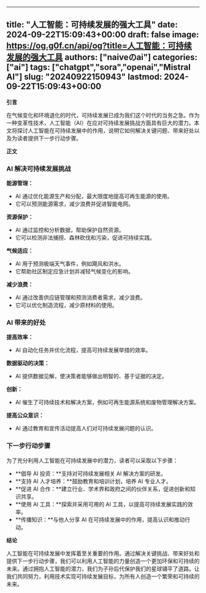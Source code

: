 
---
title: "人工智能：可持续发展的强大工具"
date: 2024-09-22T15:09:43+00:00
draft: false
image: https://og.g0f.cn/api/og?title=人工智能：可持续发展的强大工具
authors: ["naiveのai"]
categories: ["ai"]
tags: ["chatgpt","sora","openai","Mistral AI"]
slug: "20240922150943"
lastmod: 2024-09-22T15:09:43+00:00
---
**引言**

在气候变化和环境退化的时代，可持续发展已成为我们这个时代的当务之急。作为一种变革性技术，人工智能（AI）在应对可持续发展挑战方面具有巨大的潜力。本文将探讨人工智能在可持续发展中的作用，说明它如何解决关键问题、带来好处以及为读者提供下一步行动步骤。

**正文**

### AI 解决可持续发展挑战

**能源管理：**
- AI 通过优化能源生产和分配，最大限度地提高可再生能源的使用。
- 它可以预测能源需求，减少浪费并促进智能电网。

**资源保护：**
- AI 通过监控和分析数据，帮助保护自然资源。
- 它可以检测非法捕捞、森林砍伐和污染，促进可持续实践。

**气候适应：**
- AI 用于预测极端天气事件，例如飓风和洪水。
- 它帮助社区制定应急计划并减轻气候变化的影响。

**减少浪费：**
- AI 通过改善供应链管理和预测消费者需求，减少浪费。
- 它可以优化制造流程，减少原材料的使用。

### AI 带来的好处

**提高效率：**
- AI 自动化任务并优化流程，提高可持续发展举措的效率。

**数据驱动的决策：**
- AI 提供数据见解，使决策者能够做出明智的、基于证据的决定。

**创新：**
- AI 催生了可持续技术和解决方案，例如可再生能源系统和废物管理解决方案。

**提高公众意识：**
- AI 通过教育和宣传活动提高人们对可持续发展问题的认识。

### 下一步行动步骤

为了充分利用人工智能在可持续发展中的潜力，读者可以采取以下步骤：

- **倡导 AI 投资：**支持对可持续发展相关 AI 解决方案的研发。
- **支持 AI 人才培养：**鼓励教育和培训计划，培养 AI 专业人才。
- **促进 AI 合作：**建立行业、学术界和政府之间的伙伴关系，促进创新和知识共享。
- **使用 AI 工具：**探索并采用可用的 AI 工具，以提高可持续发展实践的效率。
- **传播知识：**与他人分享 AI 在可持续发展中的作用，提高认识和推动行动。

**结论**

人工智能在可持续发展中发挥着至关重要的作用。通过解决关键挑战、带来好处和提供下一步行动步骤，我们可以利用人工智能的力量创造一个更加环保和可持续的未来。通过拥抱人工智能的潜力，我们为子孙后代保护我们的星球铺平了道路。让我们共同努力，利用技术实现可持续发展目标，为所有人创造一个繁荣和可持续的未来。